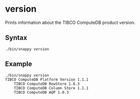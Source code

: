 # version

Prints information about the TIBCO ComputeDB product version.

## Syntax

```pre
./bin/snappy version
```

## Example

```pre
./bin/snappy version
TIBCO ComputeDB Platform Version 1.1.1
    TIBCO ComputeDB RowStore 1.6.3 
    TIBCO ComputeDB Column Store 1.1.1 
    TIBCO ComputeDB AQP 1.0.3 
```


